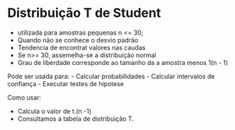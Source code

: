 # Distribuição T de Student
   - utilizada para amostras pequenas n <= 30;
   - Quando não se conhece o desvio padrão
   - Tendencia de encontrat valores nas caudas
   - Se n>= 30, assemelha-se a distribuição normal
   - Grau de liberdade corresponde ao tamanho da a amostra menos 1(n - 1)
   
Pode ser usada para:
    - Calcular probabilidades
    - Calcular intervalos de confiança
    - Executar testes de hipotese
    
    
Como usar:
 - Calcula o valor de t.(n -1)
 - Consultamos a tabela de distribuição T.
 
 
 
   
   